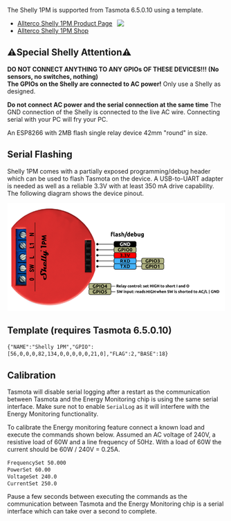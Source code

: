 The Shelly 1PM is supported from Tasmota 6.5.0.10 using a template.

<img src="https://shelly.cloud/wp-content/uploads/2019/02/shelly1pm_thumb.png" width="250" align="right" />

* [Allterco Shelly 1PM Product Page](https://shelly.cloud/shelly-1pm-wifi-smart-relay-home-automation/)
* [Allterco Shelly 1PM Shop](https://shelly.cloud/product/wifi-smart-home-automation-shelly-1pm-switch-relay/)

## ⚠️️Special Shelly Attention⚠️️

**DO NOT CONNECT ANYTHING TO ANY GPIOs OF THESE DEVICES!!! (No sensors, no switches, nothing) <br>
The GPIOs on the Shelly are connected to AC power!** Only use a Shelly as designed. 

**Do not connect AC power and the serial connection at the same time**
The GND connection of the Shelly is connected to the live AC wire. Connecting serial with your PC will fry your PC.

An ESP8266 with 2MB flash single relay device 42mm "round" in size.

## Serial Flashing
Shelly 1PM comes with a partially exposed programming/debug header which can be used to flash Tasmota on the device. A USB-to-UART adapter is needed as well as a reliable 3.3V with at least 350 mA drive capability. The following diagram shows the device pinout.

<img src="https://github.com/arendst/arendst.github.io/blob/master/media/shelly/shelly1pm-pinout-812x400.png" height="250" />

## Template (requires Tasmota 6.5.0.10)
```
{"NAME":"Shelly 1PM","GPIO":[56,0,0,0,82,134,0,0,0,0,0,21,0],"FLAG":2,"BASE":18}
```
## Calibration
Tasmota will disable serial logging after a restart as the communication between Tasmota and the Energy Monitoring chip is using the same serial interface. Make sure not to enable `SerialLog` as it will interfere with the Energy Monitoring functionality.

To calibrate the Energy monitoring feature connect a known load and execute the commands shown below. Assumed an AC voltage of 240V, a resistive load of 60W and a line frequency of 50Hz. With a load of 60W the current should be 60W / 240V = 0.25A.
```
FrequencySet 50.000
PowerSet 60.00
VoltageSet 240.0
CurrentSet 250.0
```
Pause a few seconds between executing the commands as the communication between Tasmota and the Energy Monitoring chip is a serial interface which can take over a second to complete.